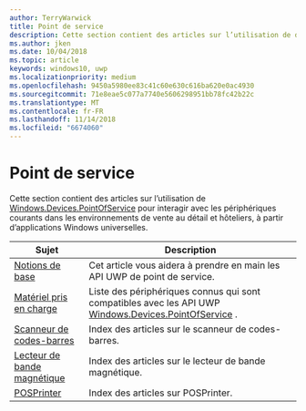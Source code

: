 ```yaml
---
author: TerryWarwick
title: Point de service
description: Cette section contient des articles sur l’utilisation de diverses fonctionnalités de l’espace de noms de point de vente.
ms.author: jken
ms.date: 10/04/2018
ms.topic: article
keywords: windows10, uwp
ms.localizationpriority: medium
ms.openlocfilehash: 9450a5980ee83c41c60e630c616ba620e0ac4930
ms.sourcegitcommit: 71e8eae5c077a7740e5606298951bb78fc42b22c
ms.translationtype: MT
ms.contentlocale: fr-FR
ms.lasthandoff: 11/14/2018
ms.locfileid: "6674060"
---
```

# <a name="point-of-service"></a>Point de service
Cette section contient des articles sur l’utilisation de [Windows.Devices.PointOfService](https://docs.microsoft.com/uwp/api/windows.devices.pointofservice) pour interagir avec les périphériques courants dans les environnements de vente au détail et hôteliers, à partir d’applications Windows universelles.

| Sujet | Description |
|------|------------|
| [Notions de base](pos-basics.md) | Cet article vous aidera à prendre en main les API UWP de point de service. |
| [Matériel pris en charge](pos-device-support.md) | Liste des périphériques connus qui sont compatibles avec les API UWP [Windows.Devices.PointOfService](https://aka.ms/pointofservice-api) . |
| [Scanneur de codes-barres](pos-barcodescanner.md) | Index des articles sur le scanneur de codes-barres. |
| [Lecteur de bande magnétique](pos-magnetic-stripe-reader.md) | Index des articles sur le lecteur de bande magnétique.
| [POSPrinter](pos-printer.md) | Index des articles sur POSPrinter. |
